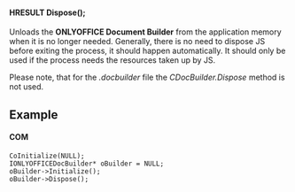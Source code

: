 #### HRESULT Dispose();

Unloads the **ONLYOFFICE Document Builder** from the application memory when it is no longer needed. Generally, there is no need to dispose JS before exiting the process, it should happen automatically. It should only be used if the process needs the resources taken up by JS.

Please note, that for the *.docbuilder* file the *CDocBuilder.Dispose* method is not used.

## Example

#### COM

```
CoInitialize(NULL);
IONLYOFFICEDocBuilder* oBuilder = NULL;
oBuilder->Initialize();
oBuilder->Dispose();
```
